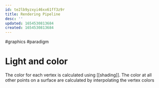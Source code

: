 ```yaml
---
id: te2lb9yzxyi46xx61ff3z9r
title: Rendering Pipeline
desc: ''
updated: 1654530813684
created: 1654530813684
---
```

#graphics #paradigm 
# Light and color
The color for each vertex is calculated using [[shading]].  The color at all other points on a surface are calculated by interpolating the vertex colors
